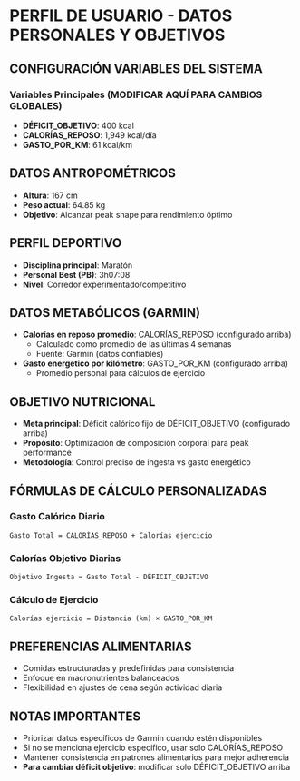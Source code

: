 # PERFIL DE USUARIO - DATOS PERSONALES Y OBJETIVOS

## CONFIGURACIÓN VARIABLES DEL SISTEMA
### Variables Principales (MODIFICAR AQUÍ PARA CAMBIOS GLOBALES)
- **DÉFICIT_OBJETIVO**: 400 kcal
- **CALORÍAS_REPOSO**: 1,949 kcal/día
- **GASTO_POR_KM**: 61 kcal/km

## DATOS ANTROPOMÉTRICOS
- **Altura**: 167 cm
- **Peso actual**: 64.85 kg
- **Objetivo**: Alcanzar peak shape para rendimiento óptimo

## PERFIL DEPORTIVO
- **Disciplina principal**: Maratón
- **Personal Best (PB)**: 3h07:08
- **Nivel**: Corredor experimentado/competitivo

## DATOS METABÓLICOS (GARMIN)
- **Calorías en reposo promedio**: CALORÍAS_REPOSO (configurado arriba)
  - Calculado como promedio de las últimas 4 semanas
  - Fuente: Garmin (datos confiables)
- **Gasto energético por kilómetro**: GASTO_POR_KM (configurado arriba)
  - Promedio personal para cálculos de ejercicio

## OBJETIVO NUTRICIONAL
- **Meta principal**: Déficit calórico fijo de DÉFICIT_OBJETIVO (configurado arriba)
- **Propósito**: Optimización de composición corporal para peak performance
- **Metodología**: Control preciso de ingesta vs gasto energético

## FÓRMULAS DE CÁLCULO PERSONALIZADAS

### Gasto Calórico Diario
```
Gasto Total = CALORÍAS_REPOSO + Calorías ejercicio
```

### Calorías Objetivo Diarias
```
Objetivo Ingesta = Gasto Total - DÉFICIT_OBJETIVO
```

### Cálculo de Ejercicio
```
Calorías ejercicio = Distancia (km) × GASTO_POR_KM
```

## PREFERENCIAS ALIMENTARIAS
- Comidas estructuradas y predefinidas para consistencia
- Enfoque en macronutrientes balanceados
- Flexibilidad en ajustes de cena según actividad diaria

## NOTAS IMPORTANTES
- Priorizar datos específicos de Garmin cuando estén disponibles
- Si no se menciona ejercicio específico, usar solo CALORÍAS_REPOSO
- Mantener consistencia en patrones alimentarios para mejor adherencia
- **Para cambiar déficit objetivo**: modificar solo DÉFICIT_OBJETIVO arriba